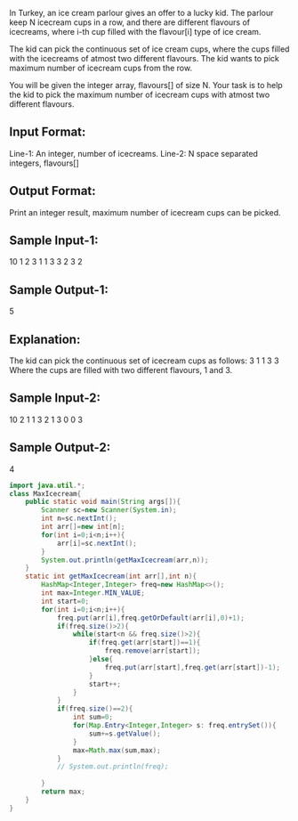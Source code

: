 In Turkey, an ice cream parlour gives an offer to a lucky kid.
The parlour keep N icecream cups in a row, and there are different flavours 
of icecreams, where i-th cup filled with the flavour[i] type of ice cream.

The kid can pick the continuous set of ice cream cups, where the cups filled
with the icecreams of atmost two different flavours. The kid wants to 
pick maximum number of icecream cups from the row.

You will be given the integer array, flavours[] of size N.
Your task is to help the kid to pick the maximum number of icecream cups 
with atmost two different flavours.


Input Format:
-------------
Line-1: An integer, number of icecreams.
Line-2: N space separated integers, flavours[] 

Output Format:
--------------
Print an integer result, maximum number of icecream cups can be picked.


Sample Input-1:
---------------
10
1 2 3 1 1 3 3 2 3 2

Sample Output-1:
----------------
5

Explanation:
------------
The kid can pick the continuous set of icecream cups as follows: 3 1 1 3 3
Where the cups are filled with two different flavours, 1 and 3.



Sample Input-2:
---------------
10
2 1 1 3 2 1 3 0 0 3

Sample Output-2:
----------------
4

```java
import java.util.*;
class MaxIcecream{
    public static void main(String args[]){
        Scanner sc=new Scanner(System.in);
        int n=sc.nextInt();
        int arr[]=new int[n];
        for(int i=0;i<n;i++){
            arr[i]=sc.nextInt();
        }
        System.out.println(getMaxIcecream(arr,n));
    }
    static int getMaxIcecream(int arr[],int n){
        HashMap<Integer,Integer> freq=new HashMap<>();
        int max=Integer.MIN_VALUE;
        int start=0;
        for(int i=0;i<n;i++){
            freq.put(arr[i],freq.getOrDefault(arr[i],0)+1);
            if(freq.size()>2){
                while(start<n && freq.size()>2){
                    if(freq.get(arr[start])==1){
                        freq.remove(arr[start]);
                    }else{
                        freq.put(arr[start],freq.get(arr[start])-1);
                    }
                    start++;
                }
            }
            if(freq.size()==2){
                int sum=0;
                for(Map.Entry<Integer,Integer> s: freq.entrySet()){
                    sum+=s.getValue();
                }
                max=Math.max(sum,max);
            }
            // System.out.println(freq);
            
        }
        return max;
    }
}
```
